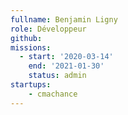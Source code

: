 ```yaml
---
fullname: Benjamin Ligny
role: Développeur
github: 
missions:
  - start: '2020-03-14'
    end: '2021-01-30'
    status: admin 
startups:
    - cmachance
---
```

